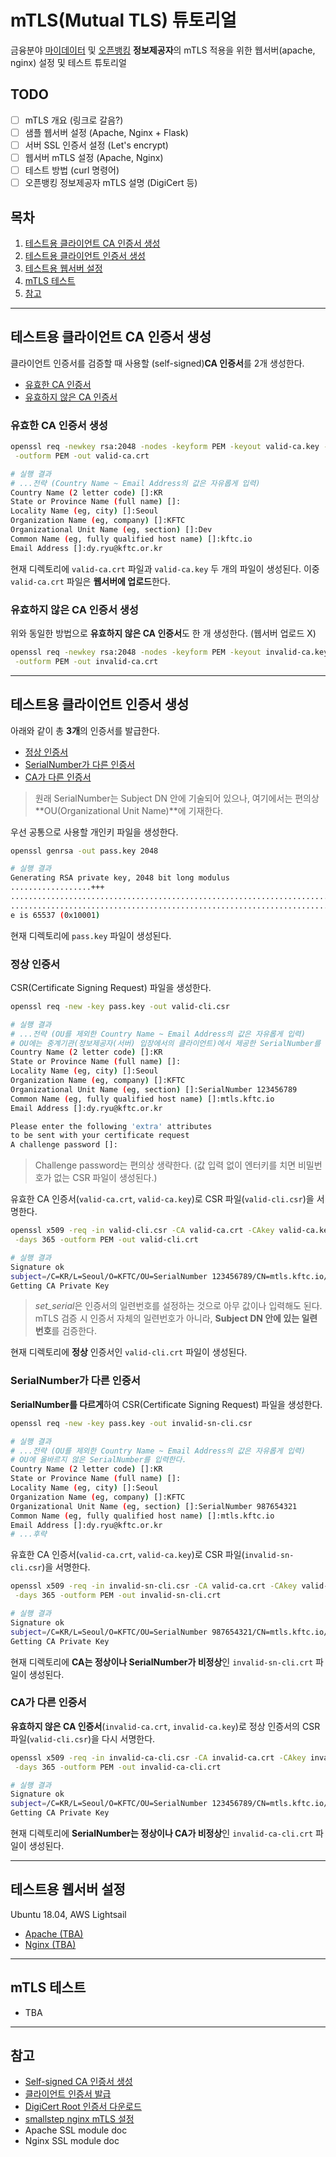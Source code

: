 # mTLS(Mutual TLS) 튜토리얼
금융분야 [마이데이터](https://mydata.kftc.or.kr/) 및 [오픈뱅킹](https://www.openbanking.or.kr/) **정보제공자**의 mTLS 적용을 위한 웹서버(apache, nginx) 설정 및 테스트 튜토리얼

## TODO
- [ ] mTLS 개요 (링크로 갈음?)
- [ ] 샘플 웹서버 설정 (Apache, Nginx + Flask)
- [ ] 서버 SSL 인증서 설정 (Let's encrypt)
- [ ] 웹서버 mTLS 설정 (Apache, Nginx)
- [ ] 테스트 방법 (curl 명령어)
- [ ] 오픈뱅킹 정보제공자 mTLS 설명 (DigiCert 등)

## 목차 
1. [테스트용 클라이언트 CA 인증서 생성](#테스트용-클라이언트-CA-인증서-생성)
2. [테스트용 클라이언트 인증서 생성](#테스트용-클라이언트-인증서-생성)
3. [테스트용 웹서버 설정](#테스트용-웹서버-설정)
4. [mTLS 테스트](#mTLS-테스트)
5. [참고](#참고)

---

## 테스트용 클라이언트 CA 인증서 생성

클라이언트 인증서를 검증할 때 사용할 (self-signed)**CA 인증서**를 2개 생성한다.
- [유효한 CA 인증서](#유효한-CA-인증서-생성)
- [유효하지 않은 CA 인증서](#유효하지-않은-CA-인증서-생성)

### 유효한 CA 인증서 생성
```sh
openssl req -newkey rsa:2048 -nodes -keyform PEM -keyout valid-ca.key -x509 -days 365 \
 -outform PEM -out valid-ca.crt

# 실행 결과
# ...전략 (Country Name ~ Email Address의 값은 자유롭게 입력)
Country Name (2 letter code) []:KR
State or Province Name (full name) []:
Locality Name (eg, city) []:Seoul
Organization Name (eg, company) []:KFTC
Organizational Unit Name (eg, section) []:Dev
Common Name (eg, fully qualified host name) []:kftc.io
Email Address []:dy.ryu@kftc.or.kr
```

현재 디렉토리에 `valid-ca.crt` 파일과 `valid-ca.key` 두 개의 파일이 생성된다.
이중 `valid-ca.crt` 파일은 **웹서버에 업로드**한다.

### 유효하지 않은 CA 인증서 생성

위와 동일한 방법으로 **유효하지 않은 CA 인증서**도 한 개 생성한다. (웹서버 업로드 X)
```sh
openssl req -newkey rsa:2048 -nodes -keyform PEM -keyout invalid-ca.key -x509 -days 365 \
 -outform PEM -out invalid-ca.crt
```

---

## 테스트용 클라이언트 인증서 생성

아래와 같이 총 **3개**의 인증서를 발급한다.
- [정상 인증서](#정상-인증서)
- [SerialNumber가 다른 인증서](#SerialNumber가-다른-인증서)
- [CA가 다른 인증서](#CA가-다른-인증서)

> 원래 SerialNumber는 Subject DN 안에 기술되어 있으나, 여기에서는 편의상 **OU(Organizational Unit Name)**에 기재한다.

우선 공통으로 사용할 개인키 파일을 생성한다.
```sh
openssl genrsa -out pass.key 2048

# 실행 결과
Generating RSA private key, 2048 bit long modulus
..................+++
................................................................................
............................................................................+++
e is 65537 (0x10001)
```

현재 디렉토리에 `pass.key` 파일이 생성된다.

### 정상 인증서

CSR(Certificate Signing Request) 파일을 생성한다.
```sh
openssl req -new -key pass.key -out valid-cli.csr

# 실행 결과
# ...전략 (OU를 제외한 Country Name ~ Email Address의 값은 자유롭게 입력)
# OU에는 중계기관(정보제공자(서버) 입장에서의 클라이언트)에서 제공한 SerialNumber를 입력 (123456789라 가정)
Country Name (2 letter code) []:KR
State or Province Name (full name) []:
Locality Name (eg, city) []:Seoul
Organization Name (eg, company) []:KFTC
Organizational Unit Name (eg, section) []:SerialNumber 123456789
Common Name (eg, fully qualified host name) []:mtls.kftc.io
Email Address []:dy.ryu@kftc.or.kr

Please enter the following 'extra' attributes
to be sent with your certificate request
A challenge password []:
```
> Challenge password는 편의상 생략한다. (값 입력 없이 엔터키를 치면 비밀번호가 없는 CSR 파일이 생성된다.)

유효한 CA 인증서(`valid-ca.crt`, `valid-ca.key`)로 CSR 파일(`valid-cli.csr`)을 서명한다.
```sh
openssl x509 -req -in valid-cli.csr -CA valid-ca.crt -CAkey valid-ca.key -set_serial 1234 \
 -days 365 -outform PEM -out valid-cli.crt

# 실행 결과
Signature ok
subject=/C=KR/L=Seoul/O=KFTC/OU=SerialNumber 123456789/CN=mtls.kftc.io/emailAddress=dy.ryu@kftc.or.kr
Getting CA Private Key
```
> *set_serial*은 인증서의 일련번호를 설정하는 것으로 아무 값이나 입력해도 된다.
> mTLS 검증 시 인증서 자체의 일련번호가 아니라, **Subject DN 안에 있는 일련번호**를 검증한다.

현재 디렉토리에 **정상** 인증서인 `valid-cli.crt` 파일이 생성된다.

### SerialNumber가 다른 인증서

**SerialNumber를 다르게**하여 CSR(Certificate Signing Request) 파일을 생성한다.
```sh
openssl req -new -key pass.key -out invalid-sn-cli.csr

# 실행 결과
# ...전략 (OU를 제외한 Country Name ~ Email Address의 값은 자유롭게 입력)
# OU에 올바르지 않은 SerialNumber를 입력한다.
Country Name (2 letter code) []:KR
State or Province Name (full name) []:
Locality Name (eg, city) []:Seoul
Organization Name (eg, company) []:KFTC
Organizational Unit Name (eg, section) []:SerialNumber 987654321
Common Name (eg, fully qualified host name) []:mtls.kftc.io
Email Address []:dy.ryu@kftc.or.kr
# ...후략
```

유효한 CA 인증서(`valid-ca.crt`, `valid-ca.key`)로 CSR 파일(`invalid-sn-cli.csr`)을 서명한다.
```sh
openssl x509 -req -in invalid-sn-cli.csr -CA valid-ca.crt -CAkey valid-ca.key -set_serial 1234 \
 -days 365 -outform PEM -out invalid-sn-cli.crt

# 실행 결과
Signature ok
subject=/C=KR/L=Seoul/O=KFTC/OU=SerialNumber 987654321/CN=mtls.kftc.io/emailAddress=dy.ryu@kftc.or.kr
Getting CA Private Key
```

현재 디렉토리에 **CA는 정상이나 SerialNumber가 비정상**인 `invalid-sn-cli.crt` 파일이 생성된다.

### CA가 다른 인증서

**유효하지 않은 CA 인증서**(`invalid-ca.crt`, `invalid-ca.key`)로 정상 인증서의 CSR 파일(`valid-cli.csr`)을 다시 서명한다.
```sh
openssl x509 -req -in invalid-ca-cli.csr -CA invalid-ca.crt -CAkey invalid-ca.key -set_serial 1234 \
 -days 365 -outform PEM -out invalid-ca-cli.crt

# 실행 결과
Signature ok
subject=/C=KR/L=Seoul/O=KFTC/OU=SerialNumber 123456789/CN=mtls.kftc.io/emailAddress=dy.ryu@kftc.or.kr
Getting CA Private Key
```

현재 디렉토리에 **SerialNumber는 정상이나 CA가 비정상**인 `invalid-ca-cli.crt` 파일이 생성된다.

---

## 테스트용 웹서버 설정
Ubuntu 18.04, AWS Lightsail

- [Apache (TBA)](./apache/README.md)
- [Nginx (TBA)](./nginx/README.md)

---

## mTLS 테스트
- TBA

---

## 참고
- [Self-signed CA 인증서 생성](https://www.gluu.org/docs/gluu-server/4.0/fe/mtls/#self-signed-ssl-certs)
- [클라이언트 인증서 발급](https://www.gluu.org/docs/gluu-server/4.0/fe/mtls/#client-side-mutual-authentication-setup)
- [DigiCert Root 인증서 다운로드](https://www.digicert.com/kb/digicert-root-certificates.htm)
- [smallstep nginx mTLS 설정](https://smallstep.com/hello-mtls/doc/combined/nginx/nginx-proxy)
- Apache SSL module doc
- Nginx SSL module doc
